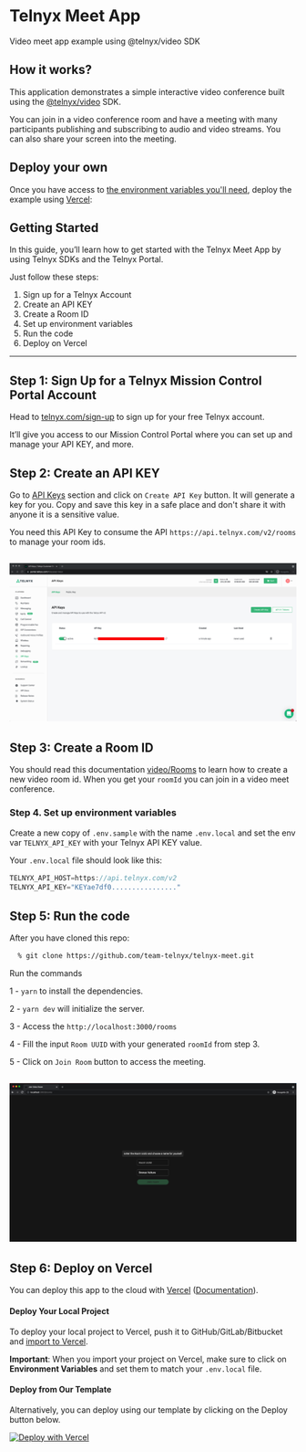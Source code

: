# Telnyx Meet App
Video meet app example using @telnyx/video SDK

## How it works?

This application demonstrates a simple interactive video conference
built using the [@telnyx/video](https://www.npmjs.com/package/@telnyx/video) SDK.

You can join in a video conference room and have a meeting with many participants publishing and subscribing to audio and video streams. You can also share your screen into the meeting.


## Deploy your own

Once you have access to [the environment variables you'll need](#step-4-set-up-environment-variables), deploy the example using [Vercel](https://vercel.com/new/git/external?repository-url=https://github.com/team-telnyx/telnyx-meet.git&project-name=telnyx-meet&repository-name=telnyx-meet&env=TELNYX_API_HOST,TELNYX_API_KEY&envDescription=Required%20to%20connect%20the%20app%20with%20TelnyxMeet&envLink=https://github.com/team-telnyx/telnyx-meet/#step-4-set-up-environment-variables):

## Getting Started

In this guide, you’ll learn how to get started with the Telnyx Meet App by using Telnyx SDKs and the Telnyx Portal. 

Just follow these steps:

1. Sign up for a Telnyx Account
2. Create an API KEY
3. Create a Room ID
4. Set up environment variables
5. Run the code
6. Deploy on Vercel

---

## Step 1: Sign Up for a Telnyx Mission Control Portal Account

Head to [telnyx.com/sign-up](https://telnyx.com/sign-up) to sign up for your free Telnyx account.

It’ll give you access to our Mission Control Portal where you can set up and manage your API KEY, and more.


## Step 2: Create an API KEY

Go to [API Keys](https://portal.telnyx.com/#/app/api-keys) section and click on `Create API Key` button. It will generate a key for you. Copy and save this key in a safe place and don't share it with anyone it is a sensitive value.

You need this API Key to consume the API `https://api.telnyx.com/v2/rooms` to manage your room ids.

## ![create api key](screenshots/api-key.png)

## Step 3: Create a Room ID

You should read this documentation [video/Rooms](https://developers.telnyx.com/docs/api/v2/video/Rooms) to learn how to create a new video room id. When you get your `roomId` you can join in a video meet conference.


### Step 4. Set up environment variables

Create a new copy of `.env.sample` with the name `.env.local` and set the env var `TELNYX_API_KEY` with your Telnyx API KEY value.

Your `.env.local` file should look like this: 
```js
TELNYX_API_HOST=https://api.telnyx.com/v2
TELNYX_API_KEY="KEYae7df0................"
```

## Step 5: Run the code

After you have cloned this repo: 

```bash
  % git clone https://github.com/team-telnyx/telnyx-meet.git
```

Run the commands

1 - `yarn` to install the dependencies.

2 - `yarn dev` will initialize the server.

3 - Access the `http://localhost:3000/rooms`

4 - Fill the input `Room UUID` with your generated `roomId` from step 3.

5 - Click on `Join Room` button to access the meeting.

## ![telnyx meet](screenshots/telnyx-meet.png)

## Step 6: Deploy on Vercel

You can deploy this app to the cloud with [Vercel](https://vercel.com) ([Documentation](https://nextjs.org/docs/deployment)).

#### **Deploy Your Local Project**

To deploy your local project to Vercel, push it to GitHub/GitLab/Bitbucket and [import to Vercel](https://vercel.com/new).

**Important**: When you import your project on Vercel, make sure to click on **Environment Variables** and set them to match your `.env.local` file.

#### **Deploy from Our Template**

Alternatively, you can deploy using our template by clicking on the Deploy button below.

[![Deploy with Vercel](https://vercel.com/button)](https://vercel.com/new/git/external?repository-url=https://github.com/team-telnyx/telnyx-meet.git&project-name=telnyx-meet&repository-name=telnyx-meet&env=TELNYX_API_HOST,TELNYX_API_KEY&envDescription=Required%20to%20connect%20the%20app%20with%20TelnyxMeet&envLink=https://github.com/team-telnyx/telnyx-meet/#step-4-set-up-environment-variables)
